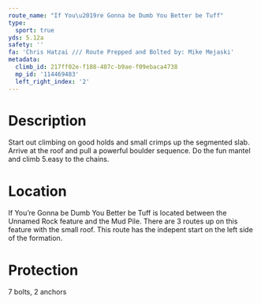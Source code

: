 ```yaml
---
route_name: "If You\u2019re Gonna be Dumb You Better be Tuff"
type:
  sport: true
yds: 5.12a
safety: ''
fa: 'Chris Hatzai /// Route Prepped and Bolted by: Mike Mejaski'
metadata:
  climb_id: 217ff02e-f188-407c-b9ae-f09ebaca4738
  mp_id: '114469483'
  left_right_index: '2'
---
```

# Description
Start out climbing on good holds and small crimps up the segmented slab. Arrive at the roof and pull a powerful boulder sequence. Do the fun mantel and climb 5.easy to the chains.

# Location
If You’re Gonna be Dumb You Better be Tuff is located between the Unnamed Rock feature and the Mud Pile. There are 3 routes up on this feature with the small roof. This route has the indepent start on the left side of the formation.

# Protection
7 bolts, 2 anchors
